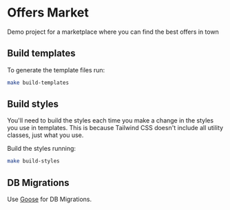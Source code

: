 # Offers Market

Demo project for a marketplace where you can find the best offers in town

## Build templates

To generate the template files run:

```sh
make build-templates
```

## Build styles

You'll need to build the styles each time you make a change in the styles you use in templates.
This is because Tailwind CSS doesn't include all utility classes, just what you use.

Build the styles running:

```sh
make build-styles
```

## DB Migrations

Use [Goose](https://github.com/pressly/goose) for DB Migrations.
